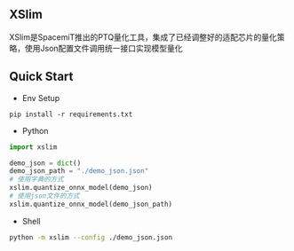 ## XSlim

XSlim是SpacemiT推出的PTQ量化工具，集成了已经调整好的适配芯片的量化策略，使用Json配置文件调用统一接口实现模型量化

## Quick Start
* Env Setup
~~~
pip install -r requirements.txt
~~~

* Python
~~~ python
import xslim

demo_json = dict()
demo_json_path = "./demo_json.json"
# 使用字典的方式
xslim.quantize_onnx_model(demo_json)
# 使用json文件的方式
xslim.quantize_onnx_model(demo_json_path)
~~~

* Shell
~~~ bash
python -m xslim --config ./demo_json.json
~~~
